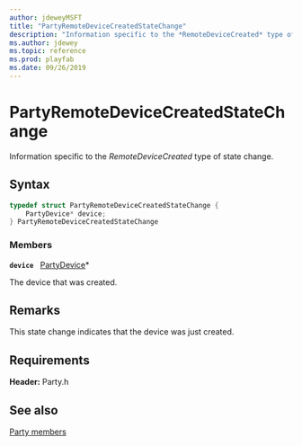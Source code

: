 ```yaml
---
author: jdeweyMSFT
title: "PartyRemoteDeviceCreatedStateChange"
description: "Information specific to the *RemoteDeviceCreated* type of state change."
ms.author: jdewey
ms.topic: reference
ms.prod: playfab
ms.date: 09/26/2019
---
```


# PartyRemoteDeviceCreatedStateChange  

Information specific to the *RemoteDeviceCreated* type of state change.  

## Syntax  
  
```cpp
typedef struct PartyRemoteDeviceCreatedStateChange {  
    PartyDevice* device;  
} PartyRemoteDeviceCreatedStateChange  
```
  
### Members  
  
**`device`** &nbsp; [PartyDevice](../classes/PartyDevice/partydevice.md)*  
  
The device that was created.
  
## Remarks  
  
This state change indicates that the device was just created.
  
## Requirements  
  
**Header:** Party.h
  
## See also  
[Party members](../party_members.md)  

  
  
